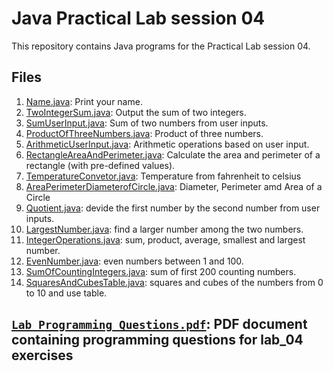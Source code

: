 # Java Practical Lab session 04

This repository contains Java programs for the Practical Lab session 04.

## Files

1. [Name.java](Name.java): Print your name.
2. [TwoIntegerSum.java](TwoIntegerSum.java): Output the sum of two integers.
3. [SumUserInput.java](SumUserInput.java): Sum of two numbers from user inputs.
4. [ProductOfThreeNumbers.java](ProductOfThreeNumbers.java): Product of three numbers.
5. [ArithmeticUserInput.java](ArithmeticUserInput.java): Arithmetic operations based on user input.
6. [RectangleAreaAndPerimeter.java](RectangleAreaAndPerimeter.java): Calculate the area and perimeter of a rectangle (with pre-defined values).
7. [TemperatureConvetor.java](TemperatureConvetor.java): Temperature from fahrenheit to celsius
8. [AreaPerimeterDiameterofCircle.java](AreaPerimeterDiameterofCircle.java): Diameter, Perimeter amd  Area of a Circle
9. [Quotient.java](Quotient.java): devide the first number by the second number from user inputs.
10. [LargestNumber.java](LargestNumber.java): find a larger number among the two numbers.
11. [IntegerOperations.java](IntegerOperations.java): sum, product, average, smallest and largest number.
12. [EvenNumber.java](EvenNumbers.java): even numbers between 1 and 100.
13. [SumOfCountingIntegers.java](SumOfCountingIntegers.java): sum of first 200 counting numbers.
14. [SquaresAndCubesTable.java](SquaresAndCubesTable.java): squares and cubes of the numbers from 0 to 10 and use table.

## [`Lab Programming Questions.pdf`](LabProgrammingQuestions.pdf): PDF document containing programming questions for lab_04 exercises
